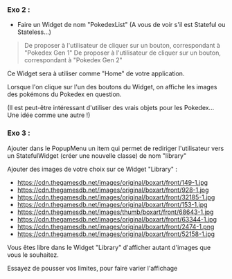 
### Exo 2 :


- Faire un Widget de nom "PokedexList" (A vous de voir s'il est Stateful ou Stateless...)
> De proposer à l'utilisateur de cliquer sur un bouton, correspondant à "Pokedex Gen 1"
> De proposer à l'utilisateur de cliquer sur un bouton, correspondant à "Pokedex Gen 2"

Ce Widget sera à utiliser comme "Home" de votre application.

Lorsque l'on clique sur l'un des boutons du Widget, on affiche les images des pokémons du Pokedex en question.

(Il est peut-être intéressant d'utiliser des vrais objets pour les Pokedex... Une idée comme une autre !)



### Exo 3 :

Ajouter dans le PopupMenu un item qui permet de rediriger l'utilisateur vers un StatefulWidget (créer une nouvelle classe) de nom "library"

Ajouter des images de votre choix sur ce Widget "Library" :

- https://cdn.thegamesdb.net/images/original/boxart/front/149-1.jpg
- https://cdn.thegamesdb.net/images/original/boxart/front/928-1.jpg
- https://cdn.thegamesdb.net/images/original/boxart/front/32185-1.jpg
- https://cdn.thegamesdb.net/images/original/boxart/front/153-1.jpg
- https://cdn.thegamesdb.net/images/thumb/boxart/front/68643-1.jpg
- https://cdn.thegamesdb.net/images/original/boxart/front/63344-1.jpg
- https://cdn.thegamesdb.net/images/original/boxart/front/2474-1.png
- https://cdn.thegamesdb.net/images/original/boxart/front/52158-1.jpg

Vous êtes libre dans le Widget "Library" d'afficher autant d'images que vous le souhaitez.

Essayez de pousser vos limites, pour faire varier l'affichage